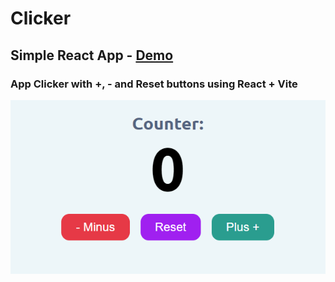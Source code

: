 # Clicker

## Simple React App - [Demo](https://doka.guide)

### App Clicker with +, - and Reset buttons using React + Vite

![Clicker](screenshot/counter.png 'Clicker')
